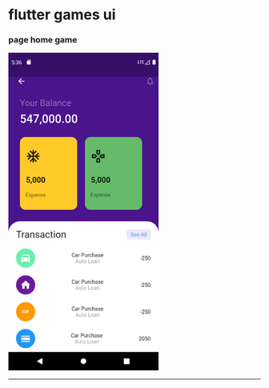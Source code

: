 
<h1>flutter games ui </h1>

<h3>page home game</h3>
<img src="https://github.com/abenkoula71/flutter-game-ui/blob/main/Screenshot_1633671495.png" width="300" />
<hr>
